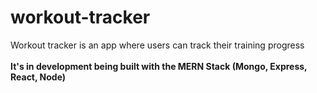 # workout-tracker
Workout tracker is an app where users can track their training progress
<br/>
<br/>
<b>It's in development being built with the MERN Stack (Mongo, Express, React, Node) </b>
